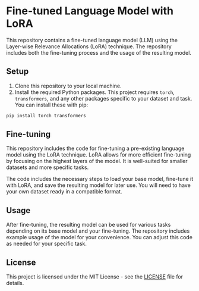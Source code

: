 # Fine-tuned Language Model with LoRA

This repository contains a fine-tuned language model (LLM) using the Layer-wise Relevance Allocations (LoRA) technique. The repository includes both the fine-tuning process and the usage of the resulting model.

## Setup

1. Clone this repository to your local machine.
2. Install the required Python packages. This project requires `torch`, `transformers`, and any other packages specific to your dataset and task. You can install these with pip:

```sh
pip install torch transformers
```

## Fine-tuning

This repository includes the code for fine-tuning a pre-existing language model using the LoRA technique. LoRA allows for more efficient fine-tuning by focusing on the highest layers of the model. It is well-suited for smaller datasets and more specific tasks.

The code includes the necessary steps to load your base model, fine-tune it with LoRA, and save the resulting model for later use. You will need to have your own dataset ready in a compatible format.

## Usage

After fine-tuning, the resulting model can be used for various tasks depending on its base model and your fine-tuning. The repository includes example usage of the model for your convenience. You can adjust this code as needed for your specific task.

## License

This project is licensed under the MIT License - see the [LICENSE](LICENSE) file for details.
```
